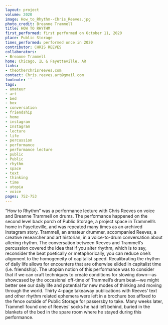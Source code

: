 ```yaml
---
layout: project
volume: 2020
image: How_to_Rhythm--Chris_Reeves.jpg
photo_credit: Breanne Trammell
title: HOW TO RHYTHM
first_performed: first performed on October 11, 2020
place: Public Storage
times_performed: performed once in 2020
contributor: CHRIS REEVES
collaborators:
- Breanne Trammell
home: Chicago, IL & Fayetteville, AR
links:
- theotherchrisreeves.com
contact: Chris.reeves.art@gmail.com
footnote: ''
tags:
- amateur
- art
- bed
- box
- conversation
- friendship
- home
- instagram
- Instagram
- lecture
- life
- percussion
- performance
- performance lecture
- public
- Public
- rhythm
- space
- text
- thinking
- time
- utopia
- voice
pages: 752-753
---
```


“How to Rhythm” was a performance lecture with Chris Reeves on voice and Breanne Trammell on drums. The performance happened on the second level back porch of Public Storage, a project space in Trammell’s home in Fayetteville, and was repeated many times as an archived Instagram story. Trammell, an amateur drummer, accompanied Reeves, a creative researcher and art historian, in a voice-to-drum conversation about altering rhythm. The conversation between Reeves and Trammell’s percussion covered the idea that if you alter rhythm, which is to say, reconsider the beat poetically or metaphorically, you can reduce one’s alignment to the homogeneity of capitalist speed. Recalibrating the rhythm of daily life allows for encounters that are otherwise elided in capitalist time (i.e. friendship). The utopian notion of this performance was to consider that if we can craft techniques to create conditions for slowing down—as showcased by the occasional off-time of Trammell’s drum beat—we might better see our daily life and potential for new modes of thinking and moving through the world. Thirty 4-page takeaway publications with Reeves’ text and other rhythm related ephemera were left in a brochure box affixed to the fence outside of Public Storage for passersby to take. Many weeks later, Trammell found one of Reeves’ socks he had left behind, buried in the blankets of the bed in the spare room where he stayed during this performance.